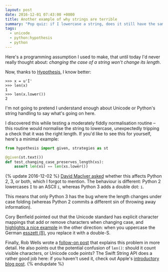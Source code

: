 ```yaml
---
layout: post
date: 2016-12-01 07:43:00 +0000
title: Another example of why strings are terrible
summary: "Pop quiz: if I lowercase a string, does it still have the same length as the original string?"
tags:
  - unicode
  - python:hypothesis
  - python
---
```


Here's a programming assumption I used to make, that until today I'd never really thought about: *changing the case of a string won't change its length*.

Now, thanks to [Hypothesis](http://hypothesis.works), I know better:

```pycon
>>> x = u'İ'
>>> len(x)
1
>>> len(x.lower())
2
```

I'm not going to pretend I understand enough about Unicode or Python's string handling to say what's going on here.

I discovered this while testing a moderately fiddly normalisation routine &ndash; this routine would normalise the string to lowercase, unexpectedly tripping a check that it was the right length.
If you'd like to see this for yourself, here's a minimal example:

```python
from hypothesis import given, strategies as st

@given(st.text())
def test_changing_case_preserves_length(xs):
    assert len(xs) == len(xs.lower())
```

{% update 2016-12-02 %}
  [David MacIver asked](https://twitter.com/DRMacIver/status/804236463516844037) whether this affects Python 2, 3, or both, which I forgot to mention.
  The behaviour is different: Python 2 lowercases `İ` to an ASCII `i`, whereas Python 3 adds a double dot: `i̇`.

  This means that only Python 3 has the bug where the length changes under case folding (whereas Python 2 commits a different sin of throwing away information).

  Cory Benfield pointed out that the Unicode standard has explicit character mappings that add or remove characters when changing case, and [highlights a nice example](https://twitter.com/Lukasaoz/status/804236722561228801) in the other direction: when you uppercase the German [esszett (ß)](https://en.wikipedia.org/wiki/ß), you replace it with a double-S.

  Finally, Rob Wells wrote a [follow-on post](http://www.robjwells.com/2016/12/language-is-hard-strings-are-great/) that explains this problem in more detail.
  He also points out the potential confusion of `len()`: should it count visible characters, or Unicode code points?
  The Swift String API does a rather good job here: if you haven't used it, check out Apple's [introductory blog post](https://developer.apple.com/swift/blog/?id=30).
{% endupdate %}
